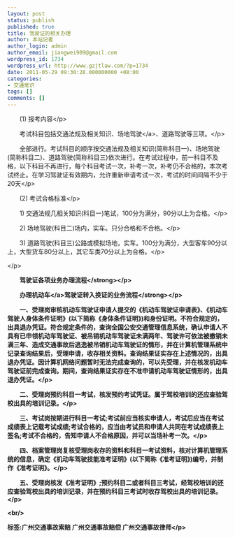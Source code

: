 ```yaml
---
layout: post
status: publish
published: true
title: 驾驶证的相关办理
author: 本站记者
author_login: admin
author_email: jiangwei909@gmail.com
wordpress_id: 1734
wordpress_url: http://www.gzjtlaw.com/?p=1734
date: 2011-05-29 09:30:28.000000000 +08:00
categories:
- 交通常识
tags: []
comments: []
---
```

<p><p>　　(1) 报考内容<&#47;p><p>　　考试科目包括交通法规及相关知识、场地<a>驾驶<&#47;a>、道路驾驶等三项。<&#47;p><p>　　全部进行。考试科目的顺序按交通法规及相关知识(简称科目一)、场地驾驶(简称科目二)、道路驾驶(简称科目三)依次进行。在考试过程中，前一科目不及格，以下科目不再进行，每个科目考试一次，补考一次，补考仍不合格的，本次考试终止。在学习驾驶证有效期内，允许重新申请考试一次，考试的时间间隔不少于20天<&#47;p><p>　　(2) 考试合格标准<&#47;p><p>　　1) 交通法规几相关知识(科目一)笔试，100分为满分，90分以上为合格。<&#47;p><p>　　2) 场地驾驶(科目二)场内，实车。只分合格和不合格。<&#47;p><p>　　3) 道路驾驶(科目三)公路或模拟场地，实车。100分为满分，大型客车90分以上，大型货车80分以上，其它车类70分以上为合格。<&#47;p><p><&#47;p><p><strong>　　驾驶证各项业务办理流程<&#47;strong><&#47;p><p><strong>　　办理<a>机动车<&#47;a>驾驶证转入换证的业务流程<&#47;strong><&#47;p><p>　　一、受理岗审核机动车驾驶证申请人提交的《机动车驾驶证申请表》、《机动车驾驶人身体条件证明》(以下简称《身体条件证明》)和身份证明。不符合规定的，出具退办凭证。符合规定条件的，查询全国公安交通管理信息系统，确认申请人不具有已申领机动车驾驶证、被吊销机动车驾驶证未满两年、驾驶许可依法被撤销未满三年、造成交通事故后逃逸被吊销机动车驾驶证的情形，并在计算机管理系统中记录查询结果后，受理申请，收存相关资料。查询结果证实存在上述情况的，出具退办凭证。因计算机网络问题暂时无法完成查询的，可以先受理，并在核发机动车驾驶证前完成查询。期间，查询结果证实存在不准申请机动车驾驶证情形的，出具退办凭证。<&#47;p><p>　　二、受理岗预约科目一考试，核发预约考试凭证。属于驾校培训的还应查验驾校出具的培训记录。<&#47;p><p>　　三、考试岗按期进行科目一考试;考试前应当核实申请人，考试后应当在考试成绩表上记载考试成绩;考试合格的，应当由考试员和申请人共同在考试成绩表上签名;考试不合格的，告知申请人不合格原因，并可以当场补考一次。<&#47;p><p>　　四、档案管理岗复核受理岗收存的资料和科目一考试资料，核对计算机管理系统的信息，确定《机动车驾驶技能准考证明》(以下简称《准考证明》)编号，并制作《准考证明》。<&#47;p><p>　　五、受理岗核发《准考证明》;预约科目二或者科目三考试，经驾校培训的还应查验驾校出具的培训记录，并在预约科目三考试时收存驾校出具的培训记录。<&#47;p><br&#47;><p>标签:广州交通事故索赔 广州交通事故赔偿 广州交通事故律师<&#47;p>
